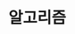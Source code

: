 # 알고리즘

<!--
<div style="display:flex; flex-direction: row; align-items: center;">
  <a href="https://bumpy-flute-0a4.notion.site/d1bcae8ddf60411496844cf2aa3d49e3?pvs=4"><img src="https://img.shields.io/badge/notion-000000?style=for-the-badge&logo=notion&logoColor=white" style="margin-right: 10px;"></a>
</div>

-->
